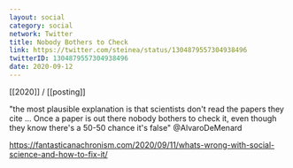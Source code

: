 ```yaml
---
layout: social
category: social
network: Twitter
title: Nobody Bothers to Check
link: https://twitter.com/steinea/status/1304879557304938496
twitterID: 1304879557304938496
date: 2020-09-12
---
```


[[2020]] / [[posting]]

"the most plausible explanation is that scientists don't read the papers they cite ... Once a paper is out there nobody bothers to check it, even though they know there's a 50-50 chance it's false" @AlvaroDeMenard

<https://fantasticanachronism.com/2020/09/11/whats-wrong-with-social-science-and-how-to-fix-it/>

